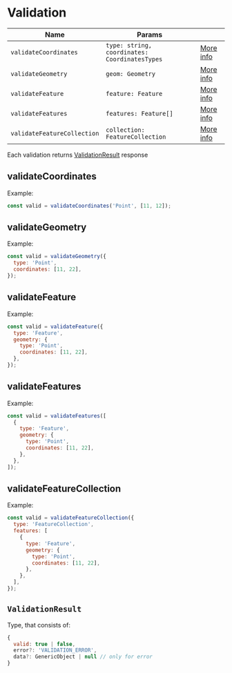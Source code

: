 # Validation

| Name                        | Params                                        |                                         |
| --------------------------- | --------------------------------------------- | --------------------------------------- |
| `validateCoordinates`       | `type: string, coordinates: CoordinatesTypes` | [More info](#validatecoordinates)       |
| `validateGeometry`          | `geom: Geometry`                              | [More info](#validategeometry)          |
| `validateFeature`           | `feature: Feature`                            | [More info](#validatefeature)           |
| `validateFeatures`          | `features: Feature[]`                         | [More info](#validatefeatures)          |
| `validateFeatureCollection` | `collection: FeatureCollection`               | [More info](#validatefeaturecollection) |

Each validation returns
[ValidationResult](#validation-result) response

## validateCoordinates

Example:

```js
const valid = validateCoordinates('Point', [11, 12]);
```

## validateGeometry

Example:

```js
const valid = validateGeometry({
  type: 'Point',
  coordinates: [11, 22],
});
```

## validateFeature

Example:

```js
const valid = validateFeature({
  type: 'Feature',
  geometry: {
    type: 'Point',
    coordinates: [11, 22],
  },
});
```

## validateFeatures

Example:

```js
const valid = validateFeatures([
  {
    type: 'Feature',
    geometry: {
      type: 'Point',
      coordinates: [11, 22],
    },
  },
]);
```

## validateFeatureCollection

Example:

```js
const valid = validateFeatureCollection({
  type: 'FeatureCollection',
  features: [
    {
      type: 'Feature',
      geometry: {
        type: 'Point',
        coordinates: [11, 22],
      },
    },
  ],
});
```

## `ValidationResult`<a id='validation-result'></a>

Type, that consists of:

```js
{
  valid: true | false,
  error?: 'VALIDATION_ERROR',
  data?: GenericObject | null // only for error
}
```

